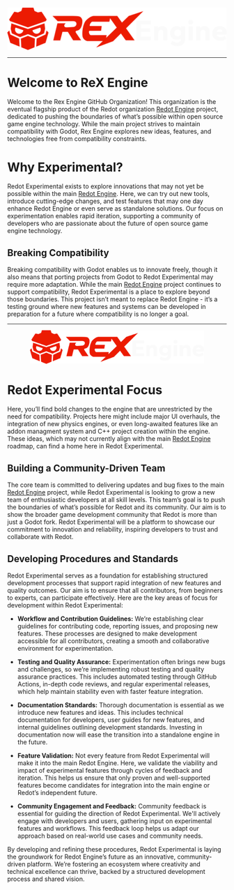 <p align="center">
	<img src="../rex_engine_logo_v_1_0.png" width="900" alt="Redot Experimental Logo!">
</p>

---

# Welcome to ReX Engine
Welcome to the Rex Engine GitHub Organization! This organization is the eventual flagship product of the Redot organization [Redot Engine](https://github.com/Redot-Engine/redot-engine) project, dedicated to pushing the boundaries of what’s possible within open source game engine technology. While the main project strives to maintain compatibility with Godot, Rex Engine explores new ideas, features, and technologies free from compatibility constraints.

# Why Experimental?
Redot Experimental exists to explore innovations that may not yet be possible within the main [Redot Engine](https://github.com/Redot-Engine/redot-engine). Here, we can try out new tools, introduce cutting-edge changes, and test features that may one day enhance Redot Engine or even serve as standalone solutions. Our focus on experimentation enables rapid iteration, supporting a community of developers who are passionate about the future of open source game engine technology.

## Breaking Compatibility
Breaking compatibility with Godot enables us to innovate freely, though it also means that porting projects from Godot to Redot Experimental may require more adaptation. While the main [Redot Engine](https://github.com/Redot-Engine/redot-engine) project continues to support compatibility, Redot Experimental is a place to explore beyond those boundaries. This project isn’t meant to replace Redot Engine - it’s a testing ground where new features and systems can be developed in preparation for a future where compatibility is no longer a goal.

---

<p align="center">
	<img src="../rex_engine_logo_v_1_0.png" width="400" alt="Redot Experimental Icon!">
</p>

# Redot Experimental Focus
Here, you’ll find bold changes to the engine that are unrestricted by the need for compatibility. Projects here might include major UI overhauls, the integration of new physics engines, or even long-awaited features like an addon managment system and C++ project creation within the engine. These ideas, which may not currently align with the main [Redot Engine](https://github.com/Redot-Engine/redot-engine) roadmap, can find a home here in Redot Experimental.

## Building a Community-Driven Team
The core team is committed to delivering updates and bug fixes to the main [Redot Engine](https://github.com/Redot-Engine/redot-engine) project, while Redot Experimental is looking to grow a new team of enthusiastic developers at all skill levels. This team’s goal is to push the boundaries of what’s possible for Redot and its community. Our aim is to show the broader game development community that Redot is more than just a Godot fork. Redot Experimental will be a platform to showcase our commitment to innovation and reliability, inspiring developers to trust and collaborate with Redot.

## Developing Procedures and Standards
Redot Experimental serves as a foundation for establishing structured development processes that support rapid integration of new features and quality outcomes. Our aim is to ensure that all contributors, from beginners to experts, can participate effectively. Here are the key areas of focus for development within Redot Experimental:

- **Workflow and Contribution Guidelines:**
We’re establishing clear guidelines for contributing code, reporting issues, and proposing new features. These processes are designed to make development accessible for all contributors, creating a smooth and collaborative environment for experimentation.

- **Testing and Quality Assurance:**
 Experimentation often brings new bugs and challenges, so we’re implementing robust testing and quality assurance practices. This includes automated testing through GitHub Actions, in-depth code reviews, and regular experimental releases, which help maintain stability even with faster feature integration.

- **Documentation Standards:**
Thorough documentation is essential as we introduce new features and ideas. This includes technical documentation for developers, user guides for new features, and internal guidelines outlining development standards. Investing in documentation now will ease the transition into a standalone engine in the future.

- **Feature Validation:**
Not every feature from Redot Experimental will make it into the main Redot Engine. Here, we validate the viability and impact of experimental features through cycles of feedback and iteration. This helps us ensure that only proven and well-supported features become candidates for integration into the main engine or Redot’s independent future.

- **Community Engagement and Feedback:**
  Community feedback is essential for guiding the direction of Redot Experimental. We'll actively engage with developers and users, gathering input on experimental features and workflows. This feedback loop helps us adapt our approach based on real-world use cases and community needs.

By developing and refining these procedures, Redot Experimental is laying the groundwork for Redot Engine’s future as an innovative, community-driven platform. We’re fostering an ecosystem where creativity and technical excellence can thrive, backed by a structured development process and shared vision.

